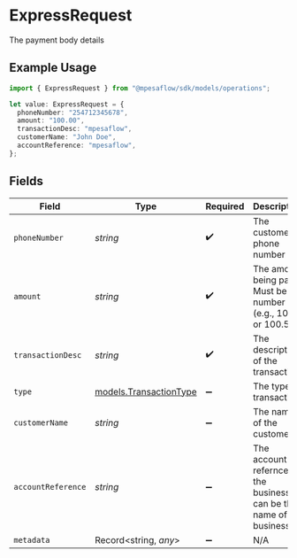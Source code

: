 # ExpressRequest

The payment body details

## Example Usage

```typescript
import { ExpressRequest } from "@mpesaflow/sdk/models/operations";

let value: ExpressRequest = {
  phoneNumber: "254712345678",
  amount: "100.00",
  transactionDesc: "mpesaflow",
  customerName: "John Doe",
  accountReference: "mpesaflow",
};
```

## Fields

| Field                                                                    | Type                                                                     | Required                                                                 | Description                                                              | Example                                                                  |
| ------------------------------------------------------------------------ | ------------------------------------------------------------------------ | ------------------------------------------------------------------------ | ------------------------------------------------------------------------ | ------------------------------------------------------------------------ |
| `phoneNumber`                                                            | *string*                                                                 | :heavy_check_mark:                                                       | The customer's phone number                                              | 254712345678                                                             |
| `amount`                                                                 | *string*                                                                 | :heavy_check_mark:                                                       | The amount being paid. Must be a number (e.g., 100 or 100.50)            | 100.00                                                                   |
| `transactionDesc`                                                        | *string*                                                                 | :heavy_check_mark:                                                       | The description of the transaction                                       | mpesaflow                                                                |
| `type`                                                                   | [models.TransactionType](../../models/transactiontype.md)                | :heavy_minus_sign:                                                       | The type of transaction                                                  | payment                                                                  |
| `customerName`                                                           | *string*                                                                 | :heavy_minus_sign:                                                       | The name of the customer                                                 | John Doe                                                                 |
| `accountReference`                                                       | *string*                                                                 | :heavy_minus_sign:                                                       | The account refernce of the business. it can be the name of the business | mpesaflow                                                                |
| `metadata`                                                               | Record<string, *any*>                                                    | :heavy_minus_sign:                                                       | N/A                                                                      |                                                                          |